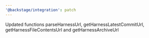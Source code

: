 ```yaml
---
'@backstage/integration': patch
---
```


Updated functions parseHarnessUrl, getHarnessLatestCommitUrl, getHarnessFileContentsUrl and getHarnessArchiveUrl
